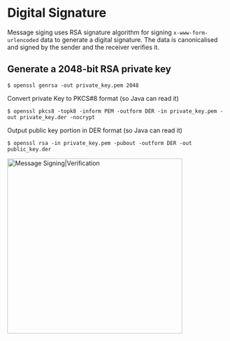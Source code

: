 # Digital Signature

Message siging uses RSA signature algorithm for signing `x-www-form-urlencoded` data to generate a digital signature. The data is canonicalised and signed by the sender and the receiver verifies it. 


## Generate a 2048-bit RSA private key ##

`$ openssl genrsa -out private_key.pem 2048`

Convert private Key to PKCS#8 format (so Java can read it)

`$ openssl pkcs8 -topk8 -inform PEM -outform DER -in private_key.pem -out private_key.der -nocrypt`

Output public key portion in DER format (so Java can read it)

`$ openssl rsa -in private_key.pem -pubout -outform DER -out public_key.der`

<img src="https://bitbucket.org/repo/7XoEpd/images/3887575059-DSC_1304.JPG" alt="Message Signing|Verification" align="left" width="400"/>
